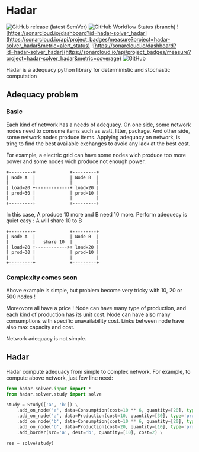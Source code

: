 # Hadar
![GitHub release (latest SemVer)](https://img.shields.io/github/v/release/hadar-simulator/hadar?sort=semver)
![GitHub Workflow Status (branch)](https://img.shields.io/github/workflow/status/hadar-simulator/hadar/main/master)
![https://sonarcloud.io/dashboard?id=hadar-solver_hadar](https://sonarcloud.io/api/project_badges/measure?project=hadar-solver_hadar&metric=alert_status)
![https://sonarcloud.io/dashboard?id=hadar-solver_hadar](https://sonarcloud.io/api/project_badges/measure?project=hadar-solver_hadar&metric=coverage)
![GitHub](https://img.shields.io/github/license/hadar-simulator/hadar)


Hadar is a adequacy python library for deterministic and stochastic computation

## Adequacy problem
### Basic

Each kind of network has a needs of adequacy. On one side, some network nodes need to consume
items such as watt, litter, package. And other side, some network nodes produce items.
Applying adequacy on network, is tring to find the best available exchanges to avoid any lack at the best cost.

For example, a electric grid can have some nodes wich produce too more power and some nodes wich produce not enough power.
```
+---------+             +---------+
| Node A  |             | Node B  |
|         |             |         |
| load=20 +-------------+ load=20 |
| prod=30 |             | prod=10 |
|         |             |         |
+---------+             +---------+
```


In this case, A produce 10 more and B need 10 more. Perform adequecy is quiet easy : A will share 10 to B
```
+---------+             +---------+
| Node A  |             | Node B  |
|         |   share 10  |         |
| load=20 +------------>+ load=20 |
| prod=30 |             | prod=10 |
|         |             |         |
+---------+             +---------+
```

### Complexity comes soon
Above example is simple, but problem become very tricky with 10, 20 or 500 nodes !

Moreovore all have a price ! Node can have many type of production, and each kind of production has its unit cost. Node can have also many consumptions with specific unavailability cost. Links between node have also max capacity and cost.

Network adequacy is not simple.

## Hadar
Hadar compute adequacy from simple to complex network. For example, to compute above network, just few line need:
``` python
from hadar.solver.input import *
from hadar.solver.study import solve

study = Study(['a', 'b']) \
    .add_on_node('a', data=Consumption(cost=10 ** 6, quantity=[20], type='load')) \
    .add_on_node('a', data=Production(cost=10, quantity=[30], type='prod')) \
    .add_on_node('b', data=Consumption(cost=10 ** 6, quantity=[20], type='load')) \
    .add_on_node('b', data=Production(cost=20, quantity=[10], type='prod')) \
    .add_border(src='a', dest='b', quantity=[10], cost=2) \

res = solve(study)
```
